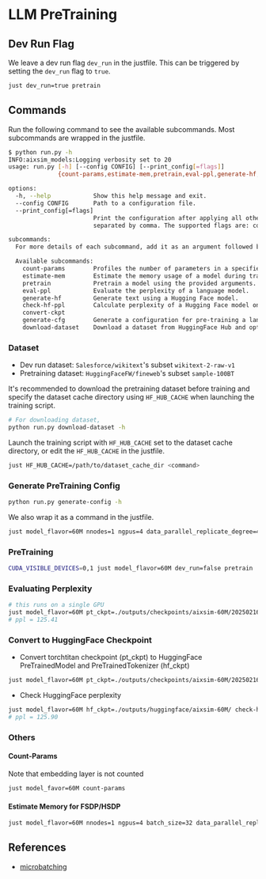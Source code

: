 # LLM PreTraining

## Dev Run Flag

We leave a dev run flag `dev_run` in the justfile. This can be triggered by setting the `dev_run` flag to `true`.

```bash
just dev_run=true pretrain
```

## Commands

Run the following command to see the available subcommands. Most subcommands are wrapped in the justfile.

```bash
$ python run.py -h
INFO:aixsim_models:Logging verbosity set to 20
usage: run.py [-h] [--config CONFIG] [--print_config[=flags]]
              {count-params,estimate-mem,pretrain,eval-ppl,generate-hf,check-hf-ppl,convert-ckpt,generate-cfg,download-dataset} ...

options:
  -h, --help            Show this help message and exit.
  --config CONFIG       Path to a configuration file.
  --print_config[=flags]
                        Print the configuration after applying all other arguments and exit. The optional flags customizes the output and are one or more keywords
                        separated by comma. The supported flags are: comments, skip_default, skip_null.

subcommands:
  For more details of each subcommand, add it as an argument followed by --help.

  Available subcommands:
    count-params        Profiles the number of parameters in a specified model architecture and flavor.
    estimate-mem        Estimate the memory usage of a model during training.
    pretrain            Pretrain a model using the provided arguments.
    eval-ppl            Evaluate the perplexity of a language model.
    generate-hf         Generate text using a Hugging Face model.
    check-hf-ppl        Calculate perplexity of a Hugging Face model on a given dataset.
    convert-ckpt
    generate-cfg        Generate a configuration for pre-training a language model.
    download-dataset    Download a dataset from HuggingFace Hub and optionally create a symlink.
```

### Dataset

- Dev run dataset: `Salesforce/wikitext`'s subset `wikitext-2-raw-v1`
- Pretraining dataset: `HuggingFaceFW/fineweb`'s subset `sample-100BT`

It's recommended to download the pretraining dataset before training and specify the dataset cache directory using `HF_HUB_CACHE` when launching the training script.

```bash
# For downloading dataset,
python run.py download-dataset -h
```

Launch the training script with `HF_HUB_CACHE` set to the dataset cache directory, or edit the `HF_HUB_CACHE` in the justfile.

```bash
just HF_HUB_CACHE=/path/to/dataset_cache_dir <command>
```

### Generate PreTraining Config

```bash
python run.py generate-config -h
```

We also wrap it as a command in the justfile.

```bash
just model_flavor=60M nnodes=1 ngpus=4 data_parallel_replicate_degree=4 batch_size=32 generate-cfg
```

### PreTraining

```bash
CUDA_VISIBLE_DEVICES=0,1 just model_flavor=60M dev_run=false pretrain
```

### Evaluating Perplexity

```bash
# this runs on a single GPU
just model_flavor=60M pt_ckpt=./outputs/checkpoints/aixsim-60M/20250216-191903/step-7075 eval-ppl
# ppl = 125.41
```

### Convert to HuggingFace Checkpoint

- Convert torchtitan checkpoint (pt_ckpt) to HuggingFace PreTrainedModel and PreTrainedTokenizer (hf_ckpt)
```bash
just model_flavor=60M pt_ckpt=./outputs/checkpoints/aixsim-60M/20250216-191903/step-7075/ hf_ckpt=./outputs/huggingface/aixsim-60M/ convert-ckpt
```

- Check HuggingFace perplexity
```bash
just model_flavor=60M hf_ckpt=./outputs/huggingface/aixsim-60M/ check-hf-ppl
# ppl = 125.90
```

### Others

#### Count-Params

Note that embedding layer is not counted

```bash
just model_favor=60M count-params
```
#### Estimate Memory for FSDP/HSDP

```bash
just model_flavor=60M nnodes=1 ngpus=4 batch_size=32 data_parallel_replicate_degree=1 data_parallel_shard_degree=4 estimate-mem
```

## References

- [microbatching](https://github.com/pytorch/torchtitan/issues/292)